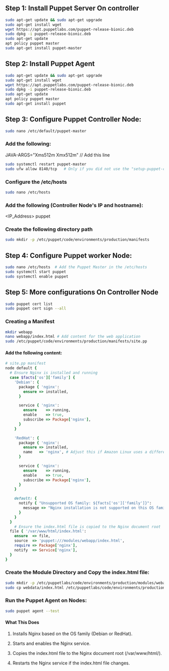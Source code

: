 ## Step 1: Install Puppet Server On controller
```bash
sudo apt-get update && sudo apt-get upgrade
sudo apt-get install wget 
wget https://apt.puppetlabs.com/puppet-release-bionic.deb 
sudo dpkg -i puppet-release-bionic.deb
sudo apt-get update 
apt policy puppet master
sudo apt-get install puppet-master 
```

## Step 2: Install Puppet Agent
```bash
sudo apt-get update && sudo apt-get upgrade
sudo apt-get install wget 
wget https://apt.puppetlabs.com/puppet-release-bionic.deb 
sudo dpkg -i puppet-release-bionic.deb
sudo apt-get update 
apt policy puppet master
sudo apt-get install puppet
```
## Step 3: Configure Puppet Controller Node: 
```bash
sudo nano /etc/default/puppet-master 
```
### Add the following: 
JAVA-ARGS="Xms512m Xmx512m"   // Add this line
```bash
sudo systemctl restart puppet-master 
sudo ufw allow 8140/tcp   # Only if you did not use the "setup-puppet-cluster.sh" file. 
```
### Configure the /etc/hosts
```bash
sudo nano /etc/hosts
```
### Add the following (Controller Node's IP and hostname): 
<IP_Address> puppet 

### Create the following directory path
```bash
sudo mkdir -p /etc/puppet/code/environments/production/manifests
```

## Step 4: Configure Puppet worker Node: 
```bash
sudo nano /etc/hosts  # Add the Puppet Master in the /etc/hosts  
sudo systemctl start puppet 
sudo systemctl enable puppet 
```

## Step 5: More configurations On Controller Node 
```bash
sudo puppet cert list 
sudo puppet cert sign --all 
```
### Creating a Manifest 
```bash
mkdir webapp
nano webapp/index.html # Add content for the web application
sudo /etc/puppet/code/environments/production/manifests/site.pp 
```
#### Add the following content: 
```rb
# site.pp manifest
node default {
  # Ensure Nginx is installed and running
  case $facts['os']['family'] {
    'Debian': {
      package { 'nginx':
        ensure => installed,
      }

      service { 'nginx':
        ensure    => running,
        enable    => true,
        subscribe => Package['nginx'],
      }
    }

    'RedHat': {
      package { 'nginx':
        ensure => installed,
        name   => 'nginx', # Adjust this if Amazon Linux uses a different package name
      }

      service { 'nginx':
        ensure    => running,
        enable    => true,
        subscribe => Package['nginx'],
      }
    }

    default: {
      notify { "Unsupported OS family: ${facts['os']['family']}":
        message => "Nginx installation is not supported on this OS family.",
      }
    }
  }
    # Ensure the index.html file is copied to the Nginx document root
  file { '/var/www/html/index.html':
    ensure  => file,
    source  => 'puppet:///modules/webapp/index.html',
    require => Package['nginx'],
    notify  => Service['nginx'],
  }
}
```

### Create the Module Directory and Copy the index.html file: 
```bash
sudo mkdir -p /etc/puppetlabs/code/environments/production/modules/webapp/files
sudo cp webdata/index.html /etc/puppetlabs/code/environments/production/modules/webapp/files/index.html
```
### Run the Puppet Agent on Nodes: 
```bash
sudo puppet agent --test
```
#### What This Does
1.	Installs Nginx based on the OS family (Debian or RedHat).

2.	Starts and enables the Nginx service.

3.	Copies the index.html file to the Nginx document root (/var/www/html/).

4.	Restarts the Nginx service if the index.html file changes.

